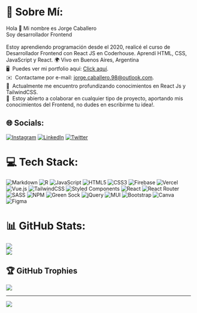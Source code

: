 # 💫 Sobre Mí:
Hola 👋 Mi nombre es Jorge Caballero<br>Soy desarrollador Frontend <br><br>Estoy aprendiendo programación desde el 2020, realicé el curso de Desarrollador Frontend con React JS en Coderhouse. Aprendí HTML, CSS, JavaScript y React. 
🌍 Vivo en Buenos Aires, Argentina<br>🖥️  Puedes ver mi portfolio aquí: [Click aquí](https://portafolio-frontend-jc.vercel.app/).<br>✉️  Contactame por e-mail: [jorge.caballero.98@outlook.com](mailto:jorge.caballero.98@outlook.com).<br>🧠  Actualmente me encuentro profundizando conocimientos en React Js y TailwindCSS.<br>🤝  Estoy abierto a colaborar en cualquier tipo de proyecto, aportando mis conocimientos del Frontend, no dudes en escribirme tu idea!.<br>


## 🌐 Socials:
[![Instagram](https://img.shields.io/badge/Instagram-%23E4405F.svg?logo=Instagram&logoColor=white)](https://www.instagram.com/jorgecaballer0_/) [![LinkedIn](https://img.shields.io/badge/LinkedIn-%230077B5.svg?logo=linkedin&logoColor=white)](https://www.linkedin.com/in/jorgecaballer0/) [![Twitter](https://img.shields.io/badge/Twitter-%231DA1F2.svg?logo=Twitter&logoColor=white)](https://twitter.com/Jlc98_) 

# 💻 Tech Stack:
![Markdown](https://img.shields.io/badge/markdown-%23000000.svg?style=for-the-badge&logo=markdown&logoColor=white) ![R](https://img.shields.io/badge/r-%23276DC3.svg?style=for-the-badge&logo=r&logoColor=white) ![JavaScript](https://img.shields.io/badge/javascript-%23323330.svg?style=for-the-badge&logo=javascript&logoColor=%23F7DF1E) ![HTML5](https://img.shields.io/badge/html5-%23E34F26.svg?style=for-the-badge&logo=html5&logoColor=white) ![CSS3](https://img.shields.io/badge/css3-%231572B6.svg?style=for-the-badge&logo=css3&logoColor=white) ![Firebase](https://img.shields.io/badge/firebase-%23039BE5.svg?style=for-the-badge&logo=firebase) ![Vercel](https://img.shields.io/badge/vercel-%23000000.svg?style=for-the-badge&logo=vercel&logoColor=white) ![Vue.js](https://img.shields.io/badge/vuejs-%2335495e.svg?style=for-the-badge&logo=vuedotjs&logoColor=%234FC08D) ![TailwindCSS](https://img.shields.io/badge/tailwindcss-%2338B2AC.svg?style=for-the-badge&logo=tailwind-css&logoColor=white) ![Styled Components](https://img.shields.io/badge/styled--components-DB7093?style=for-the-badge&logo=styled-components&logoColor=white) ![React](https://img.shields.io/badge/react-%2320232a.svg?style=for-the-badge&logo=react&logoColor=%2361DAFB) ![React Router](https://img.shields.io/badge/React_Router-CA4245?style=for-the-badge&logo=react-router&logoColor=white) ![SASS](https://img.shields.io/badge/SASS-hotpink.svg?style=for-the-badge&logo=SASS&logoColor=white) ![NPM](https://img.shields.io/badge/NPM-%23000000.svg?style=for-the-badge&logo=npm&logoColor=white) ![Green Sock](https://img.shields.io/badge/green%20sock-88CE02?style=for-the-badge&logo=greensock&logoColor=white) ![jQuery](https://img.shields.io/badge/jquery-%230769AD.svg?style=for-the-badge&logo=jquery&logoColor=white) ![MUI](https://img.shields.io/badge/MUI-%230081CB.svg?style=for-the-badge&logo=material-ui&logoColor=white) ![Bootstrap](https://img.shields.io/badge/bootstrap-%23563D7C.svg?style=for-the-badge&logo=bootstrap&logoColor=white) ![Canva](https://img.shields.io/badge/Canva-%2300C4CC.svg?style=for-the-badge&logo=Canva&logoColor=white) 	![Figma](https://img.shields.io/badge/figma-%23F24E1E.svg?style=for-the-badge&logo=figma&logoColor=white)
# 📊 GitHub Stats:
![](https://github-readme-stats.vercel.app/api?username=jorgecaballer0&theme=react&hide_border=false&include_all_commits=true&count_private=false)<br/>
![](https://github-readme-stats.vercel.app/api/top-langs/?username=jorgecaballer0&theme=react&hide_border=false&include_all_commits=true&count_private=false&layout=compact)

## 🏆 GitHub Trophies
![](https://github-profile-trophy.vercel.app/?username=jorgecaballer0&theme=onedark&no-frame=false&no-bg=true&margin-w=4)

---
[![](https://visitcount.itsvg.in/api?id=jorgecaballer0&icon=0&color=0)](https://visitcount.itsvg.in)

<!-- Proudly created with GPRM ( https://gprm.itsvg.in ) -->
